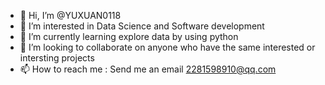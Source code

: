 - 👋 Hi, I’m @YUXUAN0118
- 👀 I’m interested in Data Science and Software development
- 🌱 I’m currently learning explore data by using python
- 💞️ I’m looking to collaborate on anyone who have the same interested or intersting projects
- 📫 How to reach me : Send me an email 2281598910@qq.com

<!---
YUXUAN0118/YUXUAN0118 is a ✨ special ✨ repository because its `README.md` (this file) appears on your GitHub profile.
You can click the Preview link to take a look at your changes.
--->
